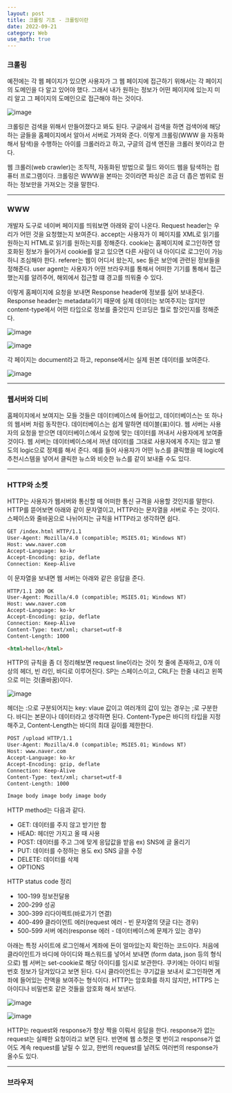 ```yaml
---
layout: post
title: 크롤링 기초 - 크롤링이란
date: 2022-09-21
category: Web
use_math: true
---
```


### 크롤링

예전에는 각 웹 페이지가 있으면 사용자가 그 웹 페이지에 접근하기 위해서는 각 페이지의 도메인을 다 알고 있어야 했다. 그래서 내가 원하는 정보가 어떤 페이지에 있는지 미리 알고 그 페이지의 도메인으로 접근해야 하는 것이다. 

![image](https://user-images.githubusercontent.com/61526722/191630570-9d4a68ec-f38b-43be-8a99-9ebc6ac0f236.png)

크롤링은 검색을 위해서 만들어졌다고 봐도 된다. 구글에서 검색을 하면 검색어에 해당하는 글들을 홈페이지에서 알아서 서버로 가져와 준다. 이렇게 크롤링(WWW 을 자동화해서 탐색)을 수행하는 아이를 크롤러라고 하고, 구글의 검색 엔진을 크롤러 봇이라고 한다. 

웹 크롤러(web crawler)는 조직적, 자동화된 방법으로 월드 와이드 웹을 탐색하는 컴퓨터 프로그램이다. 크롤링은 WWW을 본따는 것이라면 파싱은 조금 더 좁은 범위로 원하는 정보만을 가져오는 것을 말한다. 

---

### WWW

개발자 도구로 네이버 페이지를 띄워보면 아래와 같이 나온다. Request header는 우리가 어떤 것을 요청했는지 보여준다. accept는 사용자가 이 페이지를 XML로 읽기를 원하는지 HTML로 읽기를 원하는지를 정해준다. cookie는 홈페이지에 로그인하면 암호화된 정보가 들어가서 cookie를 알고 있으면 다른 사람이 내 아이디로 로그인이 가능하니 조심해야 한다. referer는 웹이 어디서 왔는지, sec 들은 보안에 관련된 정보들을 정해준다. user agent는 사용자가 어떤 브라우저를 통해서 어떠한 기기를 통해서 접근했는지를 알려주어, 해외에서 접근할 떄 경고를 띄워줄 수 있다. 

이렇게 홈페이지에 요청을 보내면 Response header에 정보를 실어 보내준다. Response header는 metadata이기 때문에 실제 데이터는 보여주지는 않지만 content-type에서 어떤 타입으로 정보를 줄것인지 인코딩은 뭘로 할것인지를 정해준다.

![image](https://user-images.githubusercontent.com/61526722/191632497-055b1089-b071-4fda-bf10-0a8472417088.png)

![image](https://user-images.githubusercontent.com/61526722/191632537-9f849521-8a90-49db-92f2-c698e8920678.png)

각 페이지는 document라고 하고, reponse에서는 실제 원본 데이터를 보여준다. 

![image](https://user-images.githubusercontent.com/61526722/191686068-c79c7835-a8eb-4ab2-88ac-bbf4efea58fd.png)

----

### 웹서버와 디비

홈페이지에서 보여지는 모들 것들은 데이터베이스에 들어있고, 데이터베이스는 또 하나의 웹서버 처럼 동작한다. 데이터베이스는 쉽게 말하면 테이블(표)이다. 웹 서버는 사용자의 요청을 받으면 데이터베이스에서 요청에 맞는 데이터를 꺼내서 사용자에게 보여줄 것이다. 웹 서버는 데이터베이스에서 꺼낸 데이터를 그대로 사용자에게 주지는 않고 별도의 logic으로 정제를 해서 준다. 예를 들어 사용자가 어떤 뉴스를 클릭했을 때 logic에 추천시스템을 넣어서 클릭한 뉴스와 비슷한 뉴스를 같이 보내줄 수도 있다. 

---

### HTTP와 소켓

HTTP는 사용자가 웹서버와 통신할 때 어떠한 통신 규격을 사용할 것인지를 말한다. HTTP를 뜯어보면 아래와 같이 문자열이고, HTTP라는 문자열을 서버로 주는 것이다. 스페이스와 줄바꿈으로 나뉘어지는 규칙을 HTTP라고 생각하면 쉽다.  

```HTML
GET /index.html HTTP/1.1
User-Agent: Mozilla/4.0 (compatible; MSIE5.01; Windows NT)
Host: www.naver.com
Accept-Language: ko-kr
Accept-Encoding: gzip, deflate
Connection: Keep-Alive
```

이 문자열을 보내면 웹 서버는 아래와 같은 응답을 준다. 

```HTML
HTTP/1.1 200 OK
User-Agent: Mozilla/4.0 (compatible; MSIE5.01; Windows NT)
Host: www.naver.com
Accept-Language: ko-kr
Accept-Encoding: gzip, deflate
Connection: Keep-Alive
Content-Type: text/xml; charset=utf-8
Content-Length: 1000

<html>hello</html>
```

HTTP의 규칙을 좀 더 정리해보면 request line이라는 것이 첫 줄에 존재하고, 0개 이상의 헤더, 빈 라인, 바디로 이루어진다. SP는 스페이스이고, CRLF는 한줄 내리고 왼쪽으로 미는 것(줄바꿈)이다. 

![image](https://user-images.githubusercontent.com/61526722/191690207-2ca10eaa-6ee7-44e7-babd-cd355010ac15.png)

헤더는 :으로 구분되어지는 key: vlaue 값이고 여러개의 값이 있는 경우는 ;로 구분한다. 바디는 본문이나 데이터라고 생각하면 된다. Content-Type은 바디의 타입을 지정해주고, Content-Length는 바디의 최대 길이를 제한한다. 

```HTML
POST /upload HTTP/1.1
User-Agent: Mozilla/4.0 (compatible; MSIE5.01; Windows NT)
Host: www.naver.com
Accept-Language: ko-kr
Accept-Encoding: gzip, deflate
Connection: Keep-Alive
Content-Type: text/xml; charset=utf-8
Content-Length: 1000

Image body image body image body
```

HTTP method는 다음과 같다.

- GET: 데이터를 주지 않고 받기만 함
- HEAD: 헤더만 가지고 올 때 사용
- POST: 데이터를 주고 그에 맞게 응답값을 받음 ex) SNS에 글 올리기
- PUT: 데이터를 수정하는 용도 ex) SNS 글을 수정
- DELETE: 데이터를 삭제
- OPTIONS

HTTP status code 정리

- 100-199 정보전달용
- 200-299 성공
- 300-399 리다이렉트(바로가기 연결)
- 400-499 클라이언트 에러(request 에러 - 빈 문자열의 댓글 다는 경우)
- 500-599 서버 에러(response 에러 - 데이터베이스에 문제가 있는 경우)

아래는 특정 사이트에 로그인해서 계좌에 돈이 얼마있는지 확인하는 코드이다. 처음에 클라이인트가 바디에 아이디와 패스워드를 넣어서 보내면 (form data, json 등의 형식으로) 웹 서버는 set-cookie로 해당 아이디를 임시로 보관한다. 쿠키에는 아이디 비밀번호 정보가 담겨있다고 보면 된다. 다시 클라이언트는 쿠기값을 보내서 로그인하면 계좌에 들어있는 잔액을 보여주는 형식이다. HTTP는 암호화를 하지 않지만, HTTPS 는 아이디나 비밀번호 같은 것들을 암호화 해서 보낸다. 

![image](https://user-images.githubusercontent.com/61526722/191695760-f6fa2be8-fb68-4184-ac81-668f45474dd0.png)

![image](https://user-images.githubusercontent.com/61526722/191695798-e0e8e6c7-be64-4c66-a338-621db05bbd39.png)

HTTP는 request와 response가 항상 짝을 이뤄서 응답을 한다. response가 없는 request는 실패한 요청이라고 보면 된다. 반면에 웹 소켓은 몇 번이고 response가 없어도 계속 request를 날릴 수 있고, 한번의 request를 날려도 여러번의 response가 올수도 있다. 

---

### 브라우저






